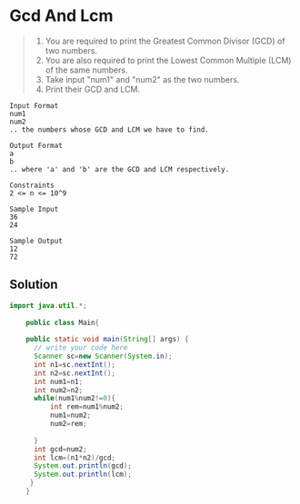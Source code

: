 # Gcd And Lcm

> 1. You are required to print the Greatest Common Divisor (GCD) of two numbers.
> 2. You are also required to print the Lowest Common Multiple (LCM) of the same numbers.
> 3. Take input "num1" and "num2" as the two numbers.
> 4. Print their GCD and LCM.

```text
Input Format
num1
num2
.. the numbers whose GCD and LCM we have to find.

Output Format
a
b
.. where 'a' and 'b' are the GCD and LCM respectively.

Constraints
2 <= n <= 10^9

Sample Input
36
24

Sample Output
12
72

```
## Solution
```java
import java.util.*;
    
    public class Main{
    
    public static void main(String[] args) {
      // write your code here 
      Scanner sc=new Scanner(System.in);
      int n1=sc.nextInt();
      int n2=sc.nextInt();
      int num1=n1;
      int num2=n2;
      while(num1%num2!=0){
          int rem=num1%num2;
          num1=num2;
          num2=rem;
          
      }
      int gcd=num2;
      int lcm=(n1*n2)/gcd;
      System.out.println(gcd);
      System.out.println(lcm);
     }
    }
```
